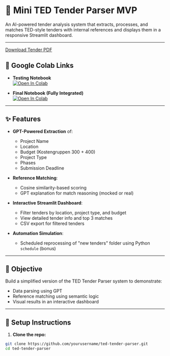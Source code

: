 # 🚀 Mini TED Tender Parser MVP

An AI-powered tender analysis system that extracts, processes, and matches TED-style tenders with internal references and displays them in a responsive Streamlit dashboard.

---
[Download Tender PDF](tender.pdf)

## 🔗 Google Colab Links

- **Testing Notebook**  
  [![Open In Colab](https://colab.research.google.com/assets/colab-badge.svg)](https://colab.research.google.com/drive/1-0-L4kfnb8hzu7jQRMDgkEMUiQFW43FF#scrollTo=AJ73l1wOLp6O)

- **Final Notebook (Fully Integrated)**  
  [![Open In Colab](https://colab.research.google.com/assets/colab-badge.svg)](https://colab.research.google.com/drive/10Hb246jX23ai9dThcC7VlzlaLEnuNoDK#scrollTo=eSYo7UrlKaRs)

---

## ✨ Features

- **GPT-Powered Extraction** of:
  - Project Name
  - Location
  - Budget (Kostengruppen 300 + 400)
  - Project Type
  - Phases
  - Submission Deadline

- **Reference Matching**:
  - Cosine similarity-based scoring
  - GPT explanation for match reasoning (mocked or real)

- **Interactive Streamlit Dashboard**:
  - Filter tenders by location, project type, and budget
  - View detailed tender info and top 3 matches
  - CSV export for filtered tenders

- **Automation Simulation**:
  - Scheduled reprocessing of "new tenders" folder using Python `schedule` (bonus)

---

## 🎯 Objective

Build a simplified version of the TED Tender Parser system to demonstrate:

- Data parsing using GPT
- Reference matching using semantic logic
- Visual results in an interactive dashboard

---

## 🧪 Setup Instructions

1. **Clone the repo:**

```bash
git clone https://github.com/yourusername/ted-tender-parser.git
cd ted-tender-parser
